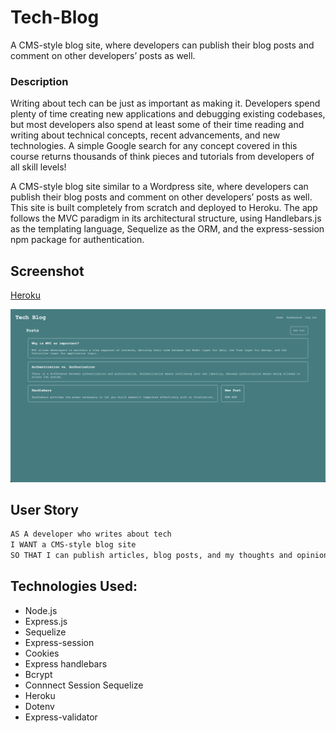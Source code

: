 # Tech-Blog
A CMS-style blog site, where developers can publish their blog posts and comment on other developers’ posts as well.

### Description

Writing about tech can be just as important as making it. Developers spend plenty of time creating new applications and debugging existing codebases, but most developers also spend at least some of their time reading and writing about technical concepts, recent advancements, and new technologies. A simple Google search for any concept covered in this course returns thousands of think pieces and tutorials from developers of all skill levels!

A CMS-style blog site similar to a Wordpress site, where developers can publish their blog posts and comment on other developers’ posts as well. This site is built completely from scratch and deployed to Heroku. The app follows the MVC paradigm in its architectural structure, using Handlebars.js as the templating language, Sequelize as the ORM, and the express-session npm package for authentication.


## Screenshot

[Heroku](https://tech-bloggg.herokuapp.com/) 

![Screenshot of deployed site](Assets/app-screenshot.png) 

## User Story

```md
AS A developer who writes about tech
I WANT a CMS-style blog site
SO THAT I can publish articles, blog posts, and my thoughts and opinions
```

## Technologies Used:

- Node.js
- Express.js
- Sequelize
- Express-session
- Cookies
- Express handlebars
- Bcrypt
- Connnect Session Sequelize
- Heroku
- Dotenv
- Express-validator
